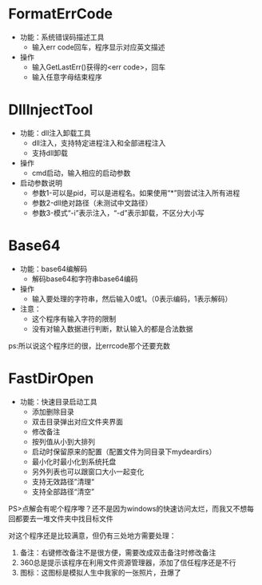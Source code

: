 # FormatErrCode

* 功能：系统错误码描述工具
  * 输入err code回车，程序显示对应英文描述
* 操作
  * 输入GetLastErr()获得的&lt;err code>，回车
  * 输入任意字母结束程序

# DllInjectTool

* 功能：dll注入卸载工具
  * dll注入，支持特定进程注入和全部进程注入
  * 支持dll卸载
* 操作
  * cmd启动，输入相应的启动参数
* 启动参数说明
  * 参数1-可以是pid，可以是进程名。如果使用“*”则尝试注入所有进程
  * 参数2-dll绝对路径（未测试中文路径）
  * 参数3-模式“-i”表示注入，“-d”表示卸载，不区分大小写

# Base64

* 功能：base64编解码
  * 解码base64和字符串base64编码
* 操作
  * 输入要处理的字符串，然后输入0或1。（0表示编码，1表示解码）
* 注意：
  * 这个程序有输入字符的限制
  * 没有对输入数据进行判断，默认输入的都是合法数据

ps:所以说这个程序烂的很，比errcode那个还要充数

# FastDirOpen

* 功能：快速目录启动工具
  * 添加删除目录
  * 双击目录弹出对应文件夹界面
  * 修改备注
  * 按列值从小到大排列
  * 启动时保留原来的配置（配置文件为同目录下mydeardirs）
  * 最小化时最小化到系统托盘
  * 另外列表也可以跟窗口大小一起变化
  * 支持无效路径”清理“
  * 支持全部路径“清空”

PS>点解会有呢个程序嚟？还不是因为windows的快速访问太烂，而我又不想每回都要去一堆文件夹中找目标文件

对这个程序还是比较满意，但仍有三处地方需要处理：

1. 备注：右键修改备注不是很方便，需要改成双击备注时修改备注
2. 360总是提示该程序在利用文件资源管理器，添加了信任程序还是不行
3. 图标：这图标是模拟人生中我家的一张照片，丑爆了